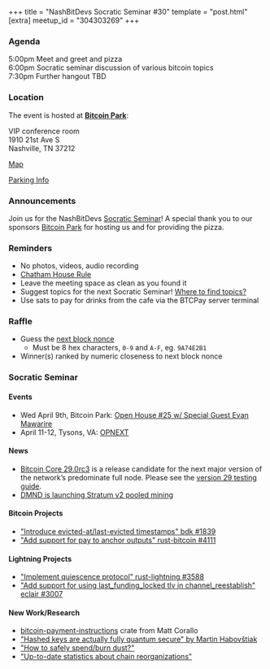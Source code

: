 +++
title = "NashBitDevs Socratic Seminar #30"
template = "post.html"
[extra]
meetup_id = "304303269"
+++

### Agenda
 
5:00pm Meet and greet and pizza  
6:00pm Socratic seminar discussion of various bitcoin topics   
7:30pm Further hangout TBD

### Location

The event is hosted at [**Bitcoin Park**](https://bitcoinpark.com):

VIP conference room   
1910 21st Ave S  
Nashville, TN  37212  

[Map](https://www.google.com/maps/place/1910+21st+Ave+S,+Nashville,+TN+37212/@36.1347819,-86.8029863,17z/data=!3m1!4b1!4m5!3m4!1s0x8864669fea1ce71d:0xdc34986293b94f39!8m2!3d36.1347819!4d-86.8007923)  

[Parking Info](/about/bitcoinpark-parking)  

### Announcements

Join us for the NashBitDevs [Socratic Seminar](/about)! A special thank you to our 
sponsors [Bitcoin Park](https://bitcoinpark.co/) for hosting us and for providing the pizza. 

### Reminders

  - No photos, videos, audio recording
  - [Chatham House Rule](https://www.chathamhouse.org/about-us/chatham-house-rule)
  - Leave the meeting space as clean as you found it
  - Suggest topics for the next Socratic Seminar! [Where to find topics?](/about/find-topics)
  - Use sats to pay for drinks from the cafe via the BTCPay server terminal

### Raffle

  - Guess the [next block nonce](https://nonce.notmandatory.org/)
    - Must be 8 hex characters, `0-9` and `A-F`, eg. `9A74E2B1`
  - Winner(s) ranked by numeric closeness to next block nonce

### Socratic Seminar

#### Events

- Wed April 9th, Bitcoin Park: [Open House #25 w/ Special Guest Evan Mawarire](https://www.meetup.com/bitcoinpark/events/304322136)
- April 11-12, Tysons, VA: [OPNEXT](https://opnext.dev/)

#### News

- [Bitcoin Core 29.0rc3](https://bitcoincore.org/bin/bitcoin-core-29.0/) is a release candidate for the next major version of the network’s predominate full node. Please see the [version 29 testing guide](https://github.com/bitcoin-core/bitcoin-devwiki/wiki/29.0-Release-Candidate-Testing-Guide).
- [DMND is launching Stratum v2 pooled mining](https://www.dmnd.work/)

#### Bitcoin Projects

- ["Introduce evicted-at/last-evicted timestamps" bdk #1839](https://github.com/bitcoindevkit/bdk/pull/1839)
- ["Add support for pay to anchor outputs" rust-bitcoin #4111](https://github.com/rust-bitcoin/rust-bitcoin/pull/4111)

#### Lightning Projects

- ["Implement quiescence protocol" rust-lightning #3588](https://github.com/lightningdevkit/rust-lightning/pull/3588)
- ["Add support for using last_funding_locked tlv in channel_reestablish" eclair #3007](https://github.com/ACINQ/eclair/pull/3007)

#### New Work/Research

- [bitcoin-payment-instructions](https://docs.rs/bitcoin-payment-instructions/) crate from Matt Corallo
- ["Hashed keys are actually fully quantum secure" by Martin Habovštiak](https://groups.google.com/g/bitcoindev/c/jr1QO95k6Uc)
- ["How to safely spend/burn dust?"](https://bitcoin.stackexchange.com/questions/125702/how-to-safely-spend-burn-dust)
- ["Up-to-date statistics about chain reorganizations"](https://bitcoin.stackexchange.com/questions/126019/up-to-date-statistics-about-chain-reorganizations)